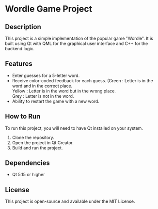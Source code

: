 # Wordle Game Project

## Description
This project is a simple implementation of the popular game "Wordle". It is built using Qt with QML for the graphical user interface and C++ for the backend logic.

## Features
- Enter guesses for a 5-letter word.
- Receive color-coded feedback for each guess.
(Green   : Letter is in the word and in the correct place.   
                                                Yellow  : Letter is in the word but in the wrong place.  
                                                Grey    : Letter is not in the word.
- Ability to restart the game with a new word.

## How to Run
To run this project, you will need to have Qt installed on your system.
1. Clone the repository.
2. Open the project in Qt Creator.
3. Build and run the project.

## Dependencies
- Qt 5.15 or higher

## License
This project is open-source and available under the MIT License.

